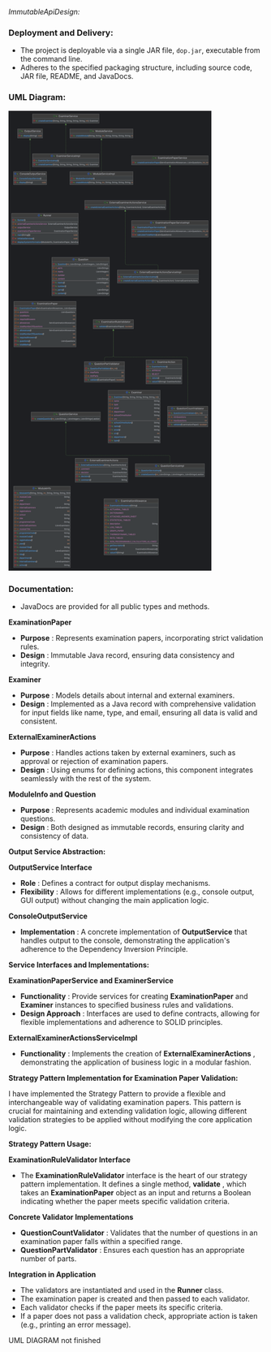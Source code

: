 *ImmutableApiDesign:*

### Deployment and Delivery:
- The project is deployable via a single JAR file, `dop.jar`, executable from the command line.
- Adheres to the specified packaging structure, including source code, JAR file, README, and JavaDocs.

### UML Diagram:
<img src="uml.png" alt="UML Diagram" width="400"/>

### Documentation:
- JavaDocs are provided for all public types and methods.

**ExaminationPaper**

- **Purpose** : Represents examination papers, incorporating strict validation rules.
- **Design** : Immutable Java record, ensuring data consistency and integrity.

**Examiner**

- **Purpose** : Models details about internal and external examiners.
- **Design** : Implemented as a Java record with comprehensive validation for input fields like name, type, and email, ensuring all data is valid and consistent.

**ExternalExaminerActions**

- **Purpose** : Handles actions taken by external examiners, such as approval or rejection of examination papers.
- **Design** : Using enums for defining actions, this component integrates seamlessly with the rest of the system.

**ModuleInfo and Question**

- **Purpose** : Represents academic modules and individual examination questions.
- **Design** : Both designed as immutable records, ensuring clarity and consistency of data.

**Output Service Abstraction:**

**OutputService Interface**

- **Role** : Defines a contract for output display mechanisms.
- **Flexibility** : Allows for different implementations (e.g., console output, GUI output) without changing the main application logic.

**ConsoleOutputService**

- **Implementation** : A concrete implementation of **OutputService** that handles output to the console, demonstrating the application's adherence to the Dependency Inversion Principle.

**Service Interfaces and Implementations:**

**ExaminationPaperService and ExaminerService**

- **Functionality** : Provide services for creating **ExaminationPaper** and **Examiner** instances to specified business rules and validations.
- **Design Approach** : Interfaces are used to define contracts, allowing for flexible implementations and adherence to SOLID principles.

**ExternalExaminerActionsServiceImpl**

- **Functionality** : Implements the creation of **ExternalExaminerActions** , demonstrating the application of business logic in a modular fashion.

**Strategy Pattern Implementation for Examination Paper Validation:**

I have implemented the Strategy Pattern to provide a flexible and interchangeable way of validating examination papers. This pattern is crucial for maintaining and extending validation logic, allowing different validation strategies to be applied without modifying the core application logic.

**Strategy Pattern Usage:**

**ExaminationRuleValidator Interface**

- The **ExaminationRuleValidator** interface is the heart of our strategy pattern implementation. It defines a single method, **validate** , which takes an **ExaminationPaper** object as an input and returns a Boolean indicating whether the paper meets specific validation criteria.

**Concrete Validator Implementations**

- **QuestionCountValidator** : Validates that the number of questions in an examination paper falls within a specified range.
- **QuestionPartValidator** : Ensures each question has an appropriate number of parts.

**Integration in Application**

- The validators are instantiated and used in the **Runner** class.
- The examination paper is created and then passed to each validator.
- Each validator checks if the paper meets its specific criteria.
- If a paper does not pass a validation check, appropriate action is taken (e.g., printing an error message).

UML DIAGRAM not finished
